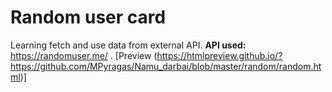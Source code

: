 # Random user card

Learning fetch and use data from external API. **API used:** https://randomuser.me/ .
[Preview (https://htmlpreview.github.io/?https://github.com/MPyragas/Namu_darbai/blob/master/random/random.html)]
